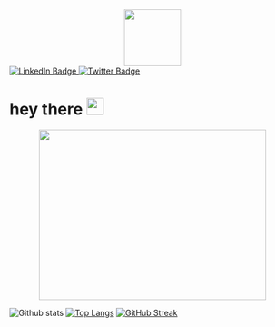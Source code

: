

<div id="header" align="center">
  <img src="https://user-images.githubusercontent.com/59734313/157189039-c09b3e38-9f42-42c0-ab54-14f1574190a7.gif" width="100"/>
</div>
<div id="badges" style= align-items= "justify">
  <a href="https://www.linkedin.com/in/kevine-nzayanga/">
    <img src="https://img.shields.io/badge/LinkedIn-blue?style=for-the-badge&logo=linkedin&logoColor=white" alt="LinkedIn Badge"/>
  </a>
  <a href="https://twitter.com/Nz_Kevine">
    <img src="https://img.shields.io/badge/Twitter-blue?style=for-the-badge&logo=twitter&logoColor=white" alt="Twitter Badge"/>
  </a>
</div>
<h1>
  hey there
  <img src="https://media.giphy.com/media/hvRJCLFzcasrR4ia7z/giphy.gif" width="30px"/>
</h1>
<div align="center">
  <img src="https://cdn.dribbble.com/users/4055494/screenshots/15215756/media/d2b66c4ca0192aa26d103448b3d1518b.gif" width="400" height="300"/>
</div>

![Github stats](https://github-readme-stats.vercel.app/api?&username=Kevine-nzayanga&repo=Kevine-nzayanga&theme=highcontrast&show_icons=true&count_private=true)
[![Top Langs](https://github-readme-stats.vercel.app/api/top-langs/?username=Kevine-nzayanga&langs_count=20&layout=compact&theme=vision-friendly-dark&count_private=true)](https://github.com/anuraghazra/github-readme-stats)
[![GitHub Streak](https://streak-stats.demolab.com/?user=Kevine-nzayanga&theme=highcontrast)](https://git.io/streak-stats)
<svg id="e6yd3bmkmzyp1"
	xmlns="http://www.w3.org/2000/svg"
	xmlns:xlink="http://www.w3.org/1999/xlink" viewBox="0 0 1920 1080" shape-rendering="geometricPrecision" text-rendering="geometricPrecision">
	<style>
		<![CDATA[#e6yd3bmkmzyp2_to {animation: e6yd3bmkmzyp2_to__to 7500ms cubic-bezier(0.770, 0.000, 0.175, 1.000) infinite alternate-reverse backwards}@keyframes e6yd3bmkmzyp2_to__to { 0% {transform: translate(1477.333000px,623px)} 13.333333% {transform: translate(0px,-0px)} 26.666667% {transform: translate(1480px,0px)} 40% {transform: translate(0px,623px)} 53.333333% {transform: translate(738.666500px,311.500000px)} 68% {transform: translate(960px,540px)} 82.666667% {transform: translate(960px,540px)} 100% {transform: translate(960px,540px)} }#e6yd3bmkmzyp2_tr {animation: e6yd3bmkmzyp2_tr__tr 7500ms cubic-bezier(0.770, 0.000, 0.175, 1.000) infinite alternate-reverse backwards}@keyframes e6yd3bmkmzyp2_tr__tr { 0% {transform: rotate(0deg)} 68% {transform: rotate(0deg)} 82.666667% {transform: rotate(360deg)} 100% {transform: rotate(360deg)} }#e6yd3bmkmzyp2_ts {animation: e6yd3bmkmzyp2_ts__ts 7500ms cubic-bezier(0.770, 0.000, 0.175, 1.000) infinite alternate-reverse backwards}@keyframes e6yd3bmkmzyp2_ts__ts { 0% {transform: scale(1,1)} 82.666667% {transform: scale(1,1)} 100% {transform: scale(0,0)} }#e6yd3bmkmzyp3_to {animation: e6yd3bmkmzyp3_to__to 7500ms cubic-bezier(0.770, 0.000, 0.175, 1.000) infinite alternate-reverse backwards}@keyframes e6yd3bmkmzyp3_to__to { 0% {transform: translate(271.333000px,271.333000px)} 13.333333% {transform: translate(1648.667000px,808.667000px)} 26.666667% {transform: translate(271.333000px,808.667000px)} 40% {transform: translate(1651.333000px,268.667000px)} 53.333333% {transform: translate(960px,540px)} 82.666667% {transform: translate(960px,540px)} 100% {transform: translate(960px,540px)} }#e6yd3bmkmzyp3_ts {animation: e6yd3bmkmzyp3_ts__ts 7500ms cubic-bezier(0.770, 0.000, 0.175, 1.000) infinite alternate-reverse backwards}@keyframes e6yd3bmkmzyp3_ts__ts { 0% {transform: scale(1,1)} 82.666667% {transform: scale(1,1)} 92% {transform: scale(0,0)} 100% {transform: scale(0,0)} }]]>
	</style>
	<g id="e6yd3bmkmzyp2_to" transform="translate(960,540)">
		<g id="e6yd3bmkmzyp2_tr" transform="rotate(360)">
			<g id="e6yd3bmkmzyp2_ts" transform="scale(0,0)">
				<rect id="e6yd3bmkmzyp2" width="242.667000" height="257" rx="0" ry="0" transform="translate(0,0)" fill="rgb(30,30,30)" stroke="none" stroke-width="1"/>
			</g>
		</g>
	</g>
	<g id="e6yd3bmkmzyp3_to" transform="translate(960,540)">
		<g id="e6yd3bmkmzyp3_ts" transform="scale(0,0)">
			<circle id="e6yd3bmkmzyp3" style="mix-blend-mode:multiply" r="271.333000" transform="translate(0,0)" fill="rgb(190,170,145)" stroke="none" stroke-width="1"/>
		</g>
	</g>
</svg>
<!--
**Kevine-nzayanga/Kevine-nzayanga** is a ✨ _special_ ✨ repository because its `README.md` (this file) appears on your GitHub profile.

Here are some ideas to get you started:

- 🔭 I’m currently working on ...
- 🌱 I’m currently learning ...
- 👯 I’m looking to collaborate on ...
- 🤔 I’m looking for help with ...
- 💬 Ask me about ...
- 📫 How to reach me: ...
- 😄 Pronouns: ...
- ⚡ Fun fact: ...
-->
